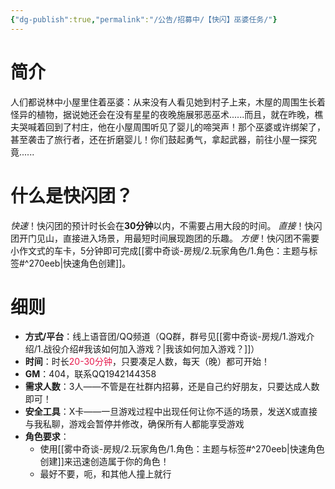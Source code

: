 ```yaml
---
{"dg-publish":true,"permalink":"/公告/招募中/【快闪】巫婆任务/"}
---
```


# 简介
人们都说林中小屋里住着巫婆：从来没有人看见她到村子上来，木屋的周围生长着怪异的植物，据说她还会在没有星星的夜晚施展邪恶巫术......而且，就在昨晚，樵夫哭喊着回到了村庄，他在小屋周围听见了婴儿的啼哭声！那个巫婆或许绑架了，甚至袭击了旅行者，还在折磨婴儿！你们鼓起勇气，拿起武器，前往小屋一探究竟......
# 什么是快闪团？
*快速*！快闪团的预计时长会在**30分钟**以内，不需要占用大段的时间。
*直接*！快闪团开门见山，直接进入场景，用最短时间展现跑团的乐趣。
*方便*！快闪团不需要小作文式的车卡，5分钟即可完成[[雾中奇谈-房规/2.玩家角色/1.角色：主题与标签#^270eeb\|快速角色创建]]。

# 细则
- **方式/平台**：线上语音团/QQ频道（QQ群，群号见[[雾中奇谈-房规/1.游戏介绍/1.战役介绍#我该如何加入游戏？\|我该如何加入游戏？]]）
- **时间**：时长<font color="#e6194B">20-30分钟</font>，只要凑足人数，每天（晚）都可开始！
- **GM**：404，联系QQ1942144358
- **需求人数**：3人——不管是在社群内招募，还是自己约好朋友，只要达成人数即可！
- **安全工具**：X卡——一旦游戏过程中出现任何让你不适的场景，发送X或直接与我私聊，游戏会暂停并修改，确保所有人都能享受游戏
- **角色要求**：
	- 使用[[雾中奇谈-房规/2.玩家角色/1.角色：主题与标签#^270eeb\|快速角色创建]]来迅速创造属于你的角色！
	- 最好不要，呃，和其他人撞上就行
